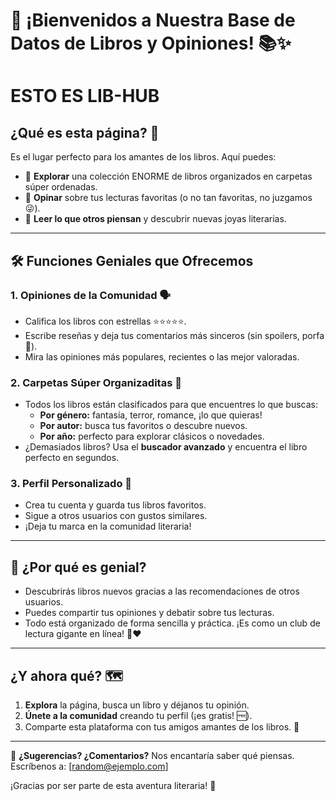 # 🎉 ¡Bienvenidos a Nuestra Base de Datos de Libros y Opiniones! 📚✨
# ESTO ES LIB-HUB

## ¿Qué es esta página? 🤔
Es el lugar perfecto para los amantes de los libros. Aquí puedes:
- 🌟 **Explorar** una colección ENORME de libros organizados en carpetas súper ordenadas. 
- 💬 **Opinar** sobre tus lecturas favoritas (o no tan favoritas, no juzgamos 😜).
- 👀 **Leer lo que otros piensan** y descubrir nuevas joyas literarias.

---

## 🛠️ Funciones Geniales que Ofrecemos

### 1. Opiniones de la Comunidad 🗣️
- Califica los libros con estrellas ⭐⭐⭐⭐⭐.
- Escribe reseñas y deja tus comentarios más sinceros (sin spoilers, porfa 🙈).
- Mira las opiniones más populares, recientes o las mejor valoradas.

### 2. Carpetas Súper Organizaditas 📂
- Todos los libros están clasificados para que encuentres lo que buscas:
  - **Por género:** fantasía, terror, romance, ¡lo que quieras!
  - **Por autor:** busca tus favoritos o descubre nuevos.
  - **Por año:** perfecto para explorar clásicos o novedades.
- ¿Demasiados libros? Usa el **buscador avanzado** y encuentra el libro perfecto en segundos.

### 3. Perfil Personalizado 👤
- Crea tu cuenta y guarda tus libros favoritos.
- Sigue a otros usuarios con gustos similares.
- ¡Deja tu marca en la comunidad literaria!

---

## 🚀 ¿Por qué es genial?
- Descubrirás libros nuevos gracias a las recomendaciones de otros usuarios.
- Puedes compartir tus opiniones y debatir sobre tus lecturas.
- Todo está organizado de forma sencilla y práctica. ¡Es como un club de lectura gigante en línea! 📖❤️

---

## ¿Y ahora qué? 🗺️
1. **Explora** la página, busca un libro y déjanos tu opinión.
2. **Únete a la comunidad** creando tu perfil (¡es gratis! 🆓).
3. Comparte esta plataforma con tus amigos amantes de los libros. 🤗

---

💌 **¿Sugerencias? ¿Comentarios?**
Nos encantaría saber qué piensas. Escríbenos a: [random@ejemplo.com]

¡Gracias por ser parte de esta aventura literaria! 🌟

